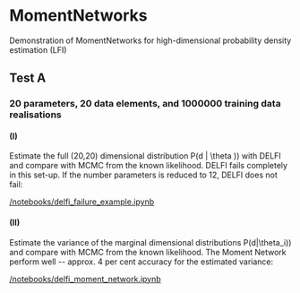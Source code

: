# MomentNetworks
Demonstration of MomentNetworks for high-dimensional probability density estimation (LFI)

## Test A
### 20 parameters, 20 data elements, and 1000000 training data realisations

#### (I)
Estimate the full (20,20) dimensional distribution P(d | \theta )) with DELFI and compare with MCMC from the known likelihood. DELFI fails completely in this set-up. If the number parameters is reduced to 12, DELFI does not fail:

[/notebooks/delfi_failure_example.ipynb](https://github.com/NiallJeffrey/MomentNetworks/blob/master/notebooks/delfi_failure_example.ipynb)

#### (II)
Estimate the variance of the marginal dimensional distributions P(d|\theta_i)) and compare with MCMC from the known likelihood. The Moment Network perform well --  approx. 4 per cent accuracy for the estimated variance: 

[/notebooks/delfi_moment_network.ipynb](https://github.com/NiallJeffrey/MomentNetworks/blob/master/notebooks/delfi_moment_network.ipynb)

